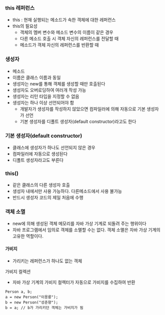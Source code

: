### this 레퍼런스
- this : 현재 실행되는 메소드가 속한 객체에 대한 레퍼런스
- this의 필요성
	- 객체의 멤버 변수와 메소드 변수의 이름이 같은 경우
	- 다른 메소드 호출 시 객체 자신의 레퍼런스를 전달할 때
	- 메소드가 객체 자신의 레퍼런스를 반환할 때

### 생성자
- 메소드
- 이름은 클래스 이름과 동일
- 생성자는 new를 통해 객체를 생성할 때만 호출된다
- 생성자도 오버로딩하여 여러개 작성 가능
- 생성자는 리턴 타입을 지정할 수 없음
- 생성자는 하나 이상 선언되어야 함
	- 개발자가 생성자를 작성하지 않았으면 컴파일러에 의해 자동으로 기본 생성자가 선언
	- 기본 생성자를 디폴트 생성자(default constructor)라고도 한다

### 기본 생성자(default constructor)
- 클래스에 생성자가 하나도 선언되지 않은 경우
- 컴파일러에 자동으로 생성된다
- 디폴트 생성자라고도 부른다

### this()
- 같은 클래스의 다른 생성자 호출
- 생성자 내에서만 사용 가능하다. 다른메소드에서 사용 불가능
- 반드시 생성자 코드의 제일 처음에 수행

### 객체 소멸
- new에 의해 생성된 객체 메모리를 자바 가상 기계로 되돌려 주는 행위이다
- 자바 프로그램에서 임의로 객체를 소멸할 수는 없다. 객체 소멸은 자바 가상 기계의 고유한 역할이다.

#### 가비지
- 가리키는 레퍼런스가 하나도 없는 객체

가비지 컬렉션
- 자바 가상 기계의 가비지 컬렉터가 자동으로 가비지를 수집하여 반환
```
Person a, b;
a = new Person("이몽룡");
b = new Person("성춘향");
b = a; // b가 가리키던 객체는 가비지가 됨
```
